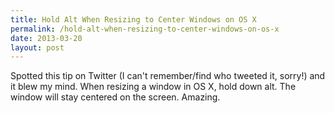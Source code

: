 ```yaml
---
title: Hold Alt When Resizing to Center Windows on OS X
permalink: /hold-alt-when-resizing-to-center-windows-on-os-x
date: 2013-03-20
layout: post
---
```


Spotted this tip on Twitter (I can't remember/find who tweeted it, sorry!) and it blew my mind. When resizing a window in OS X, hold down alt. The window will stay centered on the screen. Amazing.